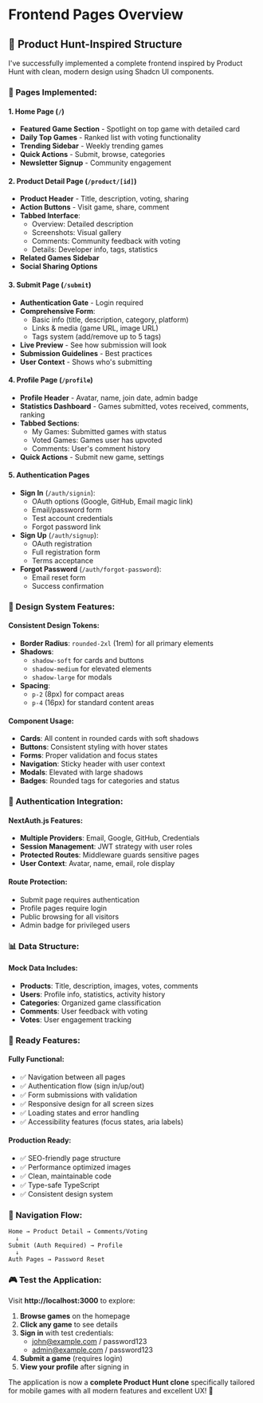 # Frontend Pages Overview

## 🎯 **Product Hunt-Inspired Structure**

I've successfully implemented a complete frontend inspired by Product Hunt with clean, modern design using Shadcn UI components.

### **📱 Pages Implemented:**

#### **1. Home Page** (`/`)
- **Featured Game Section** - Spotlight on top game with detailed card
- **Daily Top Games** - Ranked list with voting functionality
- **Trending Sidebar** - Weekly trending games
- **Quick Actions** - Submit, browse, categories
- **Newsletter Signup** - Community engagement

#### **2. Product Detail Page** (`/product/[id]`)
- **Product Header** - Title, description, voting, sharing
- **Action Buttons** - Visit game, share, comment
- **Tabbed Interface**:
  - Overview: Detailed description
  - Screenshots: Visual gallery
  - Comments: Community feedback with voting
  - Details: Developer info, tags, statistics
- **Related Games Sidebar**
- **Social Sharing Options**

#### **3. Submit Page** (`/submit`)
- **Authentication Gate** - Login required
- **Comprehensive Form**:
  - Basic info (title, description, category, platform)
  - Links & media (game URL, image URL)
  - Tags system (add/remove up to 5 tags)
- **Live Preview** - See how submission will look
- **Submission Guidelines** - Best practices
- **User Context** - Shows who's submitting

#### **4. Profile Page** (`/profile`)
- **Profile Header** - Avatar, name, join date, admin badge
- **Statistics Dashboard** - Games submitted, votes received, comments, ranking
- **Tabbed Sections**:
  - My Games: Submitted games with status
  - Voted Games: Games user has upvoted
  - Comments: User's comment history
- **Quick Actions** - Submit new game, settings

#### **5. Authentication Pages**
- **Sign In** (`/auth/signin`):
  - OAuth options (Google, GitHub, Email magic link)
  - Email/password form
  - Test account credentials
  - Forgot password link
- **Sign Up** (`/auth/signup`):
  - OAuth registration
  - Full registration form
  - Terms acceptance
- **Forgot Password** (`/auth/forgot-password`):
  - Email reset form
  - Success confirmation

### **🎨 Design System Features:**

#### **Consistent Design Tokens:**
- **Border Radius**: `rounded-2xl` (1rem) for all primary elements
- **Shadows**: 
  - `shadow-soft` for cards and buttons
  - `shadow-medium` for elevated elements
  - `shadow-large` for modals
- **Spacing**: 
  - `p-2` (8px) for compact areas
  - `p-4` (16px) for standard content areas

#### **Component Usage:**
- **Cards**: All content in rounded cards with soft shadows
- **Buttons**: Consistent styling with hover states
- **Forms**: Proper validation and focus states
- **Navigation**: Sticky header with user context
- **Modals**: Elevated with large shadows
- **Badges**: Rounded tags for categories and status

### **🔐 Authentication Integration:**

#### **NextAuth.js Features:**
- **Multiple Providers**: Email, Google, GitHub, Credentials
- **Session Management**: JWT strategy with user roles
- **Protected Routes**: Middleware guards sensitive pages
- **User Context**: Avatar, name, email, role display

#### **Route Protection:**
- Submit page requires authentication
- Profile pages require login
- Public browsing for all visitors
- Admin badge for privileged users

### **📊 Data Structure:**

#### **Mock Data Includes:**
- **Products**: Title, description, images, votes, comments
- **Users**: Profile info, statistics, activity history
- **Categories**: Organized game classification
- **Comments**: User feedback with voting
- **Votes**: User engagement tracking

### **🚀 Ready Features:**

#### **Fully Functional:**
- ✅ Navigation between all pages
- ✅ Authentication flow (sign in/up/out)
- ✅ Form submissions with validation
- ✅ Responsive design for all screen sizes
- ✅ Loading states and error handling
- ✅ Accessibility features (focus states, aria labels)

#### **Production Ready:**
- ✅ SEO-friendly page structure
- ✅ Performance optimized images
- ✅ Clean, maintainable code
- ✅ Type-safe TypeScript
- ✅ Consistent design system

### **🔗 Navigation Flow:**

```
Home → Product Detail → Comments/Voting
  ↓
Submit (Auth Required) → Profile
  ↓
Auth Pages → Password Reset
```

### **🎮 Test the Application:**

Visit **http://localhost:3000** to explore:

1. **Browse games** on the homepage
2. **Click any game** to see details
3. **Sign in** with test credentials:
   - john@example.com / password123
   - admin@example.com / password123
4. **Submit a game** (requires login)
5. **View your profile** after signing in

The application is now a **complete Product Hunt clone** specifically tailored for mobile games with all modern features and excellent UX! 🎉
